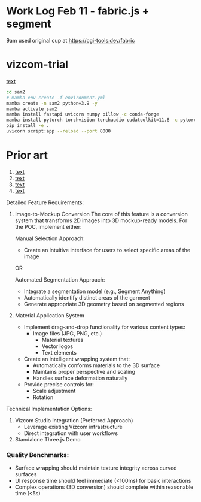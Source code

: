 







# Work Log Feb 11 - fabric.js + segment
9am used original cup at https://cgi-tools.dev/fabric














# vizcom-trial
[text](https://cgi-tools.dev/)


```bash
cd sam2
# mamba env create -f environment.yml
mamba create -n sam2 python=3.9 -y
mamba activate sam2
mamba install fastapi uvicorn numpy pillow -c conda-forge
mamba install pytorch torchvision torchaudio cudatoolkit=11.8 -c pytorch
pip install -e .
uvicorn script:app --reload --port 8000
```



# Prior art
1. [text](https://threejs.org/examples/?q=texture#webgl_materials_texture_canvas)
2. [text](https://threejs.org/examples/?q=texture#webgl_materials_texture_partialupdate)
3. [text](https://threejs.org/examples/?q=texture#webgpu_textures_partialupdate)
4. [text](https://threejs.org/examples/?q=texture#webgpu_compute_texture)


Detailed Feature Requirements:

1. Image-to-Mockup Conversion
The core of this feature is a conversion system that transforms 2D images into 3D mockup-ready models. For the POC, implement either:
    
    Manual Selection Approach:
    
    - Create an intuitive interface for users to select specific areas of the image
    
    OR
    
    Automated Segmentation Approach:
    
    - Integrate a segmentation model (e.g., Segment Anything)
    - Automatically identify distinct areas of the garment
    - Generate appropriate 3D geometry based on segmented regions
2. Material Application System
    - Implement drag-and-drop functionality for various content types:
        - Image files (JPG, PNG, etc.)
            - Material textures
            - Vector logos
            - Text elements
    - Create an intelligent wrapping system that:
        - Automatically conforms materials to the 3D surface
        - Maintains proper perspective and scaling
        - Handles surface deformation naturally
    - Provide precise controls for:
        - Scale adjustment
        - Rotation

Technical Implementation Options:

1. Vizcom Studio Integration (Preferred Approach)
    - Leverage existing Vizcom infrastructure
    - Direct integration with user workflows
2. Standalone Three.js Demo

### Quality Benchmarks:

- Surface wrapping should maintain texture integrity across curved surfaces
- UI response time should feel immediate (<100ms) for basic interactions
- Complex operations (3D conversion) should complete within reasonable time (<5s)